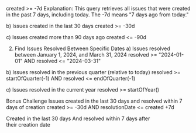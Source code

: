 created >= -7d
Explanation:
This query retrieves all issues that were created in the past 7 days, including today. The -7d means "7 days ago from today."

b) Issues created in the last 30 days
created >= -30d


c) Issues created more than 90 days ago
created <= -90d

2. Find Issues Resolved Between Specific Dates
a) Issues resolved between January 1, 2024, and March 31, 2024
resolved >= "2024-01-01" AND resolved <= "2024-03-31"

b) Issues resolved in the previous quarter (relative to today)
resolved >= startOfQuarter(-1) AND resolved <= endOfQuarter(-1)

c) Issues resolved in the current year
resolved >= startOfYear()

Bonus Challenge
Issues created in the last 30 days and resolved within 7 days of creation
created >= -30d AND resolutionDate <= created +7d

Created in the last 30 days
And resolved within 7 days after their creation date
